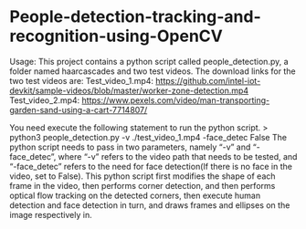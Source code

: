 # People-detection-tracking-and-recognition-using-OpenCV
Usage: This project contains a python script called people_detection.py, a folder named haarcascades and two test videos. The download links for the two test videos are: 
Test_video_1.mp4: https://github.com/intel-iot-devkit/sample-videos/blob/master/worker-zone-detection.mp4 
Test_video_2.mp4: https://www.pexels.com/video/man-transporting-garden-sand-using-a-cart-7714807/  

You need execute the following statement to run the python script.  > python3 people_detection.py -v ./test_video_1.mp4 -face_detec False  The python script needs to pass in two parameters, namely “-v” and “-face_detec”, where “-v” refers to the video path that needs to be tested, and “-face_detec” refers to the need for face detection(If there is no face in the video, set to False). This python script first modifies the shape of each frame in the video, then performs corner detection, and then performs optical flow tracking on the detected corners, then execute human detection and face detection in turn, and draws frames and ellipses on the image respectively in. 
